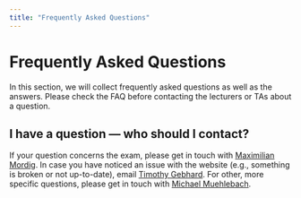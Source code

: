 ```yaml
---
title: "Frequently Asked Questions"
---
```


# Frequently Asked Questions

In this section, we will collect frequently asked questions as well as the answers. Please check the FAQ before contacting the lecturers or TAs about a question.



## I have a question — who should I contact?
If your question concerns the exam, please get in touch with [Maximilian Mordig](http://www.is.mpg.de/person/mmordig). 
In case you have noticed an issue with the website (e.g., something is broken or not up-to-date), email [Timothy Gebhard](https://timothygebhard.com). 
For other, more specific questions, please get in touch with [Michael Muehlebach](https://sites.google.com/view/mmuehlebach/).
